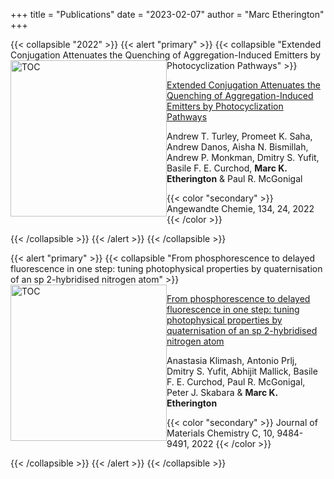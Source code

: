 +++
title = "Publications"
date = "2023-02-07"
author = "Marc Etherington"
+++
<script type="text/javascript" src="https://d1bxh8uas1mnw7.cloudfront.net/assets/embed.js"></script>


{{< collapsible "2022" >}}
{{< alert "primary" >}}
{{< collapsible "Extended Conjugation Attenuates the Quenching of Aggregation-Induced Emitters by Photocyclization Pathways" >}}
<img src="https://onlinelibrary.wiley.com/cms/asset/8a5ed550-412d-4a69-b36e-45f154904bdb/ange202202193-fig-0001-m.jpg" alt="TOC" width="250" height="auto" style="float:left">

[Extended Conjugation Attenuates the Quenching of Aggregation-Induced Emitters by Photocyclization Pathways](https://onlinelibrary.wiley.com/doi/full/10.1002/ange.202202193)

Andrew T. Turley, Promeet K. Saha, Andrew Danos, Aisha N. Bismillah, Andrew P. Monkman, Dmitry S. Yufit, Basile F. E. Curchod, **Marc K. Etherington** & Paul R. McGonigal

{{< color "secondary" >}}
Angewandte Chemie, 134, 24, 2022
{{< /color >}}

<div class='altmetric-embed' data-badge-type='donut' data-doi="10.1002/ange.202202193"></div>

{{< /collapsible >}}
{{< /alert >}}
{{< /collapsible >}}


{{< alert "primary" >}}
{{< collapsible "From phosphorescence to delayed fluorescence in one step: tuning photophysical properties by quaternisation of an sp 2-hybridised nitrogen atom" >}}
<img src="https://pubs.rsc.org/en/Image/Get?imageInfo.ImageType=GA&imageInfo.ImageIdentifier.ManuscriptID=D2TC01737G&imageInfo.ImageIdentifier.Year=2022" alt="TOC" width="250" height="auto" style="float:left">

[From phosphorescence to delayed fluorescence in one step: tuning photophysical properties by quaternisation of an sp 2-hybridised nitrogen atom](https://pubs.rsc.org/en/content/articlelanding/2022/TC/D2TC01737G)

Anastasia Klimash, Antonio Prlj, Dmitry S. Yufit, Abhijit Mallick, Basile F. E. Curchod, Paul R. McGonigal, Peter J. Skabara & **Marc K. Etherington**

{{< color "secondary" >}}
Journal of Materials Chemistry C, 10, 9484-9491, 2022
{{< /color >}}

<div class='altmetric-embed' data-badge-type='donut' data-doi="10.1039/d2tc01737g"></div>

{{< /collapsible >}}
{{< /alert >}}
{{< /collapsible >}}

